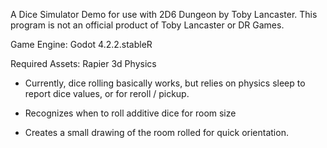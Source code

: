 A Dice Simulator Demo for use with 2D6 Dungeon by Toby Lancaster. This program 
is not an official product of Toby Lancaster or DR Games.

Game Engine:		Godot 4.2.2.stableR

Required Assets:	Rapier 3d Physics 

- Currently, dice rolling basically works, but relies on physics sleep to report 
dice values, or for reroll / pickup.

- Recognizes when to roll additive dice for room size

- Creates a small drawing of the room rolled for quick orientation.


